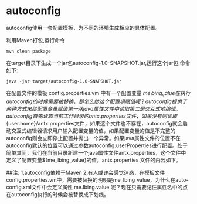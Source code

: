 # autoconfig
autoconfig使用一套配置模板，为不同的环境生成相应的具体配置。

利用Maven打包,运行命令
```
mvn clean package
```
在target目录下生成一个jar包autoconfig-1.0-SNAPSHOT.jar,运行这个jar包,命令如下:
```
java -jar target/autoconfig-1.0-SNAPSHOT.jar
```

在配置文件的模板 config.properties.vm 中有一个配置变量 ${me_lbing_value} 在执行autoconfig的时候需要被替换，那怎么给这个配置项赋值呢？autoconfig提供了两种方式来给配置变量赋值第一从java属性文件中读取第二是交互式地编辑。autoconfig首先读取当前工作目录的antx.properties文件，如果没有则读取${user.home}/antx.properties文件，如果这个文件也不存在，autoconfig就会启动交互式编辑器请求用户输入配置变量的值，如果配置变量的值是不完整的autoconfig则会立即停止配置并抛出一个异常。如果java属性文件的位置不在autoconfig默认的位置可以通过参数autoconfig.userProperties进行配置。处于简单其间，我们在当前目录新建一个java属性文件antx.properties，这个文件中定义了配置变量${me_lbing_value}的值。antx.properties 文件的内容如下。 

##注: 
1,autoconfig依赖于Maven
2,有人或许会感觉迷惑，在模板文件config.properties.vm中，需要被替换的明明是me_lbing_value，为什么在auto-config.xml文件中会定义属性 me.lbing.value 呢？现在只需要记住属性名中的点在autoconfig执行的时候会被替换成下划线。
